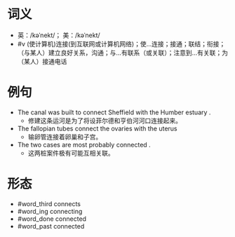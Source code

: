 # 词义
- 英：/kəˈnekt/； 美：/kəˈnekt/
- #v (使计算机)连接(到互联网或计算机网络)；使…连接；接通；联结；衔接；（与某人）建立良好关系，沟通；与…有联系（或关联）；注意到…有关联；为（某人）接通电话
# 例句
- The canal was built to connect Sheffield with the Humber estuary .
	- 修建这条运河是为了将设菲尔德和亨伯河河口连接起来。
- The fallopian tubes connect the ovaries with the uterus
	- 输卵管连接着卵巢和子宫。
- The two cases are most probably connected .
	- 这两桩案件极有可能互相关联。
# 形态
- #word_third connects
- #word_ing connecting
- #word_done connected
- #word_past connected

